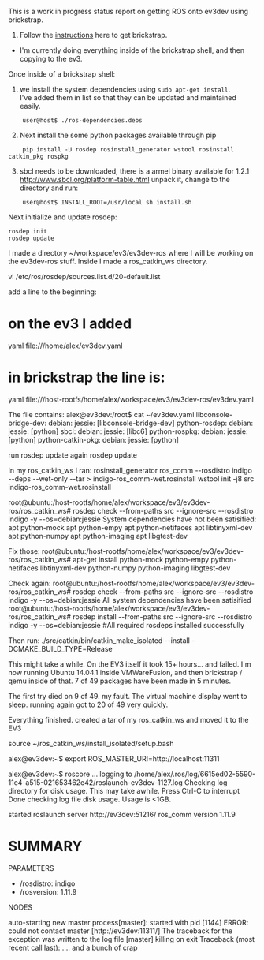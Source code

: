 This is a work in progress status report on getting ROS onto ev3dev using brickstrap.

1. Follow the [instructions](https://github.com/ev3dev/ev3dev/wiki/Using-brickstrap-to-cross-compile-and-debug) here to get brickstrap.
  - I'm currently doing everything inside of the brickstrap shell, and then copying to the ev3.

Once inside of a brickstrap shell:

1. we install the system dependencies using ```sudo apt-get install```. <br>
  I've added them in list so that they can be updated and maintained easily. 
```
    user@host$ ./ros-dependencies.debs
```
2. Next install the some python packages available through pip
```
    pip install -U rosdep rosinstall_generator wstool rosinstall catkin_pkg rospkg
```
3. sbcl needs to be downloaded, there is a armel binary available for 1.2.1
  http://www.sbcl.org/platform-table.html
  unpack it, change to the directory and run:
```
    user@host$ INSTALL_ROOT=/usr/local sh install.sh
```

Next initialize and update rosdep:

    rosdep init
    rosdep update


I made a directory ~/workspace/ev3/ev3dev-ros where I will be working on the ev3dev-ros stuff.
Inside I made a ros_catkin_ws directory.

vi /etc/ros/rosdep/sources.list.d/20-default.list 

add a line to the beginning: 
# on the ev3 I added
yaml file:///home/alex/ev3dev.yaml
# in brickstrap the line is:
yaml file:///host-rootfs/home/alex/workspace/ev3/ev3dev-ros/ev3dev.yaml

The file contains:
alex@ev3dev:/root$ cat ~/ev3dev.yaml 
libconsole-bridge-dev:
  debian:
    jessie: [libconsole-bridge-dev]
python-rosdep:
  debian:
    jessie: [python]
sbcl:
  debian:
    jessie: [libc6]
python-rospkg:
  debian:
    jessie: [python]
python-catkin-pkg:
  debian:
    jessie: [python]

run rosdep update again
rosdep update

In my ros_catkin_ws I ran:
rosinstall_generator ros_comm --rosdistro indigo --deps --wet-only --tar > indigo-ros_comm-wet.rosinstall
wstool init -j8 src indigo-ros_comm-wet.rosinstall

root@ubuntu:/host-rootfs/home/alex/workspace/ev3/ev3dev-ros/ros_catkin_ws# rosdep check --from-paths src --ignore-src --rosdistro indigo -y --os=debian:jessie
System dependencies have not been satisified:
apt	python-mock
apt	python-empy
apt	python-netifaces
apt	libtinyxml-dev
apt	python-numpy
apt	python-imaging
apt	libgtest-dev

Fix those:
root@ubuntu:/host-rootfs/home/alex/workspace/ev3/ev3dev-ros/ros_catkin_ws# apt-get install python-mock python-empy python-netifaces libtinyxml-dev python-numpy python-imaging libgtest-dev

Check again:
root@ubuntu:/host-rootfs/home/alex/workspace/ev3/ev3dev-ros/ros_catkin_ws# rosdep check --from-paths src --ignore-src --rosdistro indigo -y --os=debian:jessie
All system dependencies have been satisified
root@ubuntu:/host-rootfs/home/alex/workspace/ev3/ev3dev-ros/ros_catkin_ws# rosdep install --from-paths src --ignore-src --rosdistro indigo -y --os=debian:jessie
#All required rosdeps installed successfully

Then run:
./src/catkin/bin/catkin_make_isolated --install -DCMAKE_BUILD_TYPE=Release

This might take a while. On the EV3 itself it took 15+ hours... and failed. 
I'm now running Ubuntu 14.04.1 inside VMWareFusion, and then brickstrap / qemu inside of that. 
7 of 49 packages have been made in 5 minutes. 


The first try died on 9 of 49. my fault. The virtual machine display went to sleep. 
running again got to 20 of 49 very quickly. 

Everything finished. created a tar of my ros_catkin_ws and moved it to the EV3

source ~/ros_catkin_ws/install_isolated/setup.bash

alex@ev3dev:~$ export ROS_MASTER_URI=http://localhost:11311

alex@ev3dev:~$ roscore
... logging to /home/alex/.ros/log/6615ed02-5590-11e4-a515-021653462e42/roslaunch-ev3dev-1127.log
Checking log directory for disk usage. This may take awhile.
Press Ctrl-C to interrupt
Done checking log file disk usage. Usage is <1GB.

started roslaunch server http://ev3dev:51216/
ros_comm version 1.11.9


SUMMARY
========

PARAMETERS
 * /rosdistro: indigo
 * /rosversion: 1.11.9

NODES

auto-starting new master
process[master]: started with pid [1144]
ERROR: could not contact master [http://ev3dev:11311/]
The traceback for the exception was written to the log file
[master] killing on exit
Traceback (most recent call last):
.... and a bunch of crap


